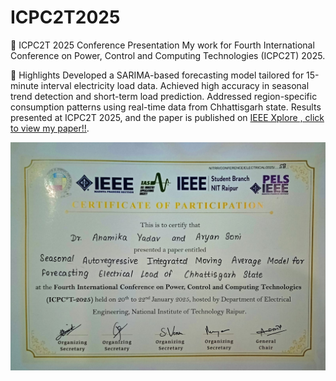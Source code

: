 # ICPC2T2025

📄 ICPC2T 2025 Conference Presentation
My work for Fourth International Conference on Power, Control and Computing Technologies (ICPC2T) 2025.

🧪 Highlights
Developed a SARIMA-based forecasting model tailored for 15-minute interval electricity load data.
Achieved high accuracy in seasonal trend detection and short-term load prediction.
Addressed region-specific consumption patterns using real-time data from Chhattisgarh state.
Results presented at ICPC2T 2025, and the paper is published on [IEEE Xplore , click to view my paper!!](https://ieeexplore.ieee.org/document/10958744?source=document-share&dld=Z21haWwuY29t).


![ICPC2T Certificate](Certificate_ICPC2T2025.jpg)

